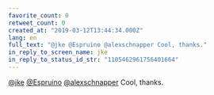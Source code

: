 ```yaml
---
favorite_count: 0
retweet_count: 0
created_at: "2019-03-12T13:44:34.000Z"
lang: en
full_text: "@jke @Espruino @alexschnapper Cool, thanks."
in_reply_to_screen_name: jke
in_reply_to_status_id_str: "1105462961756401664"
---
```


[@jke](https://twitter.com/jke) [@Espruino](https://twitter.com/Espruino)
[@alexschnapper](https://twitter.com/alexschnapper) Cool, thanks.

